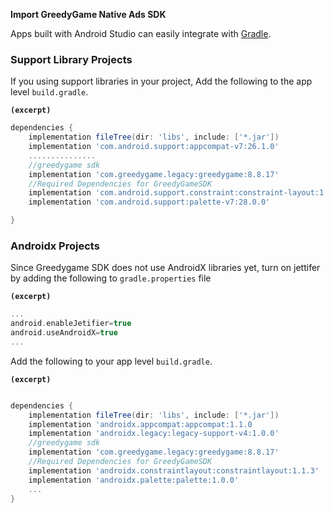 **Import GreedyGame Native Ads SDK**

Apps built with Android Studio can easily integrate with <a target="_blank" rel="noopener noreferrer" href="https://gradle.org">Gradle</a>.

### Support Library Projects
If you using support libraries in your project, Add the following to the app level `build.gradle`. 

**`(excerpt)`**
```gradle hl_lines="6 8 9"
dependencies {
    implementation fileTree(dir: 'libs', include: ['*.jar'])
    implementation 'com.android.support:appcompat-v7:26.1.0'
    ...............
    //greedygame sdk
    implementation 'com.greedygame.legacy:greedygame:8.8.17'
    //Required Dependencies for GreedyGameSDK
    implementation 'com.android.support.constraint:constraint-layout:1.1.3'
    implementation 'com.android.support:palette-v7:28.0.0'

}
```

### Androidx Projects 
Since Greedygame SDK does not use AndroidX libraries yet, turn on jettifer by adding the following to `gradle.properties` file

**`(excerpt)`**
```gradle
...
android.enableJetifier=true
android.useAndroidX=true
...
```
Add the following to your app level `build.gradle`.

**`(excerpt)`**

```gradle hl_lines="6 8 9" 

dependencies {
    implementation fileTree(dir: 'libs', include: ['*.jar'])
    implementation 'androidx.appcompat:appcompat:1.1.0
    implementation 'androidx.legacy:legacy-support-v4:1.0.0'
    //greedygame sdk
    implementation 'com.greedygame.legacy:greedygame:8.8.17'
    //Required Dependencies for GreedyGameSDK
    implementation 'androidx.constraintlayout:constraintlayout:1.1.3'
    implementation 'androidx.palette:palette:1.0.0'
    ...
}

```
